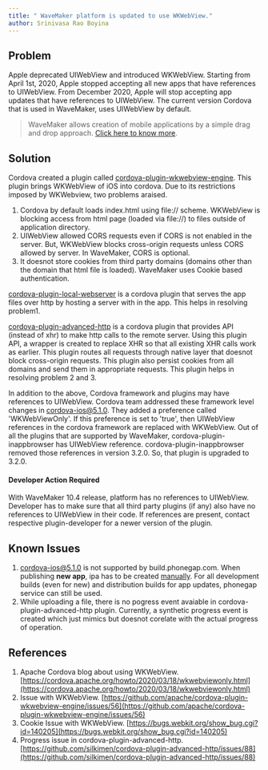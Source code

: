 ```yaml
---
title: " WaveMaker platform is updated to use WKWebView."
author: Srinivasa Rao Boyina
---
```


## Problem 

Apple deprecated UIWebView and introduced WKWebView. Starting from April 1st, 2020, Apple stopped accepting all new apps that have references to UIWebView. From December 2020, Apple will stop accepting app updates that have references to UIWebView. The current version Cordova that is used in WaveMaker, uses UIWebView by default.

<!-- truncate -->

> WaveMaker allows creation of mobile applications by a simple drag and drop approach. [Click here to know more](/learn/hybrid-mobile/first-mobile-app).
  
## Solution
Cordova created a plugin called [cordova-plugin-wkwebview-engine](https://github.com/apache/cordova-plugin-wkwebview-engine). This plugin brings WKWebView of iOS into cordova. Due to its restrictions imposed by WKWebview, two problems araised.

 1. Cordova by default loads index.html using file:// scheme. WKWebView is blocking access from html page (loaded via file://) to files outside of application directory.
 2. UIWebView allowed CORS requests even if CORS is not enabled in the server. But, WKWebView blocks cross-origin requests unless CORS allowed by server. In WaveMaker, CORS is optional.
 3. It doesnot store cookies from third party domains (domains other than the domain that html file is loaded). WaveMaker uses Cookie based authentication.

[cordova-plugin-local-webserver](https://github.com/wavemaker/cordova-plugin-local-webserver) is a cordova plugin that serves the app files over http by hosting a server with in the app. This helps in resolving problem1.

[cordova-plugin-advanced-http](https://github.com/wavemaker/cordova-plugin-advanced-http) is a cordova plugin that provides API (instead of xhr) to make http calls to the remote server. Using this plugin API, a wrapper is created to replace XHR so that all existing XHR calls work as earlier. This plugin routes all requests through native layer that doesnot block cross-origin requests. This plugin also persist cookies from all domains and send them in appropriate requests. This plugin helps in resolving problem 2 and 3.

In addition to the above, Cordova framework and plugins may have references to UIWebView. Cordova team addressed these framework level changes in cordova-ios@5.1.0. They added a preference called 'WKWebViewOnly'. If this preference is set to 'true', then UIWebView references in the cordova framework are replaced with WKWebView. Out of all the plugins that are supported by WaveMaker, cordova-plugin-inappbrowser has UIWebView reference. cordova-plugin-inappbrowser removed those references in version 3.2.0. So, that plugin is upgraded to 3.2.0.

  
#### Developer Action Required
With WaveMaker 10.4 release, platform has no references to UIWebView. Developer has to make sure that all third party plugins (if any) also have no references to UIWebView in their code. If references are present, contact respective plugin-developer for a newer version of the plugin. 

## Known Issues

 1. cordova-ios@5.1.0 is not supported by build.phonegap.com. When publishing **new app**, ipa has to be created [manually](/learn/hybrid-mobile/mobile-build-manual). For all development builds (even for new) and distribution builds for app updates, phonegap service can still be used.
 2. While uploading a file, there is no pogress event avaiable in cordova-plugin-advanced-http plugin. Currently, a synthetic progress event is created which just mimics but doesnot corelate with the actual progress of operation.

## References

 1. Apache Cordova blog about using WKWebView. [https://cordova.apache.org/howto/2020/03/18/wkwebviewonly.html](https://cordova.apache.org/howto/2020/03/18/wkwebviewonly.html)
 2. Issue with WKWebView. [https://github.com/apache/cordova-plugin-wkwebview-engine/issues/56](https://github.com/apache/cordova-plugin-wkwebview-engine/issues/56)
 3. Cookie Issue with WKWebView. [https://bugs.webkit.org/show_bug.cgi?id=140205](https://bugs.webkit.org/show_bug.cgi?id=140205)
 4. Progress issue in cordova-plugin-advanced-http. [https://github.com/silkimen/cordova-plugin-advanced-http/issues/88](https://github.com/silkimen/cordova-plugin-advanced-http/issues/88)

